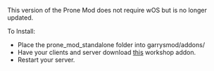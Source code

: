 This version of the Prone Mod does not require wOS but is no longer updated.

To Install:<br>
- Place the prone_mod_standalone folder into garrysmod/addons/<br>
- Have your clients and server download [this](http://steamcommunity.com/sharedfiles/filedetails/?id=609281761) workshop addon.<br>
- Restart your server.